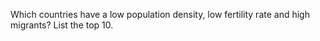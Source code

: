 Which countries have a low population density, low fertility rate and high migrants? List the top 10. 
